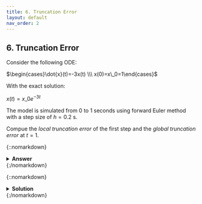 ```yaml
---
title: 6. Truncation Error
layout: default
nav_order: 2
---
```


## 6. Truncation Error

Consider the following ODE:

$\begin{cases}\dot{x}(t)=-3x(t) \\\ x(0)=x\_0=1\end{cases}$

With the exact solution:

$x(t) = x\_0e^{-3t}$

The model is simulated from 0 to 1 seconds using forward Euler method with a step size of $h=0.2 \text{ s}$.

Compue the *local truncation error* of the first step and the *global truncation error* at $t=1$.

{::nomarkdown}<details><summary><strong>Answer</strong></summary>{:/nomarkdown}

Local truncation error of first step: $\tau\_1 = 0.1488$

Global truncation error: $e\_5 = 0.03955$

{::nomarkdown}</details>{:/nomarkdown}

{::nomarkdown}<details><summary><strong>Solution</strong></summary>{:/nomarkdown}
Euler integration becomes:

$x\_{n+1} = x\_n + h\cdot(-3x\_n)$

This gives:

$x(0.2)=0.4$
$x(0.4) = 0.16$
$x(0.6) = 0.064$
$x(0.8) = 0.0256$
$x(1.0) = 0.01024$

Truncation error at $t=0$ is the difference between the exact and the calculated value at $t=0.2$:

$\tau\_1 = \|\hat{x}(0.2)-x(0.2)\| = 0.4 - 1\cdot e^{-3\cdot 0.2} = 0.1488$

Global truncation error is the difference between the exact and the calculated value at $t=1$:

$e\_5 = \|\hat{x}(0.2)-x(0.2)\| = 0.01024 - 1\cdot e^{-3\cdot 1} = 0.03955$

{::nomarkdown}</details>{:/nomarkdown}
